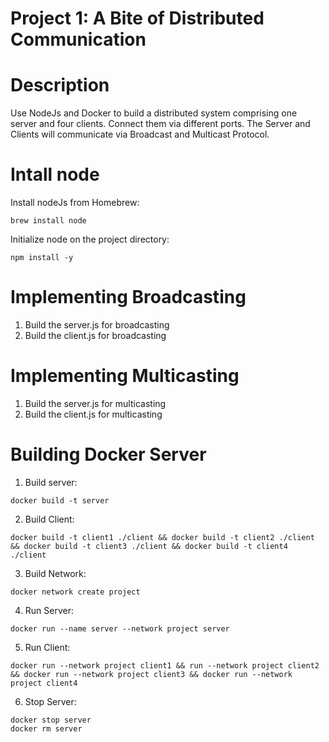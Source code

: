 # Project 1: A Bite of Distributed Communication

# Description
Use NodeJs and Docker to build a distributed system comprising one server and four clients. Connect them via different ports. The Server and Clients will communicate via Broadcast and Multicast Protocol. 

# Intall node
Install nodeJs from Homebrew:

``` brew install node ```

Initialize node on the project directory:

```npm install -y```

# Implementing Broadcasting
1. Build the server.js for broadcasting
2. Build the client.js for broadcasting

# Implementing Multicasting
1. Build the server.js for multicasting
2. Build the client.js for multicasting
   
# Building Docker Server
1. Build server:
```
docker build -t server
```
2. Build Client:
```
docker build -t client1 ./client && docker build -t client2 ./client && docker build -t client3 ./client && docker build -t client4 ./client
```
3. Build Network:
```
docker network create project 
```
4. Run Server:
```
docker run --name server --network project server
```
5. Run Client:
```
docker run --network project client1 && run --network project client2 && docker run --network project client3 && docker run --network project client4
```
6. Stop Server:
```
docker stop server
docker rm server
```
